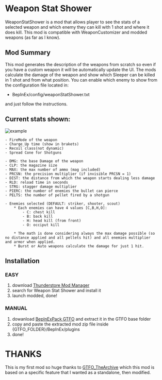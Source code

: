 # **Weapon Stat Shower**

WeaponStatShower is a mod that allows player to see the stats of a selected weapon and which enemy they can kill with 1 shot and where it does kill. This mod is compatible with WeaponCustomizer and modded weapons (as far as I know).

## Mod Summary

This mod generates the description of the weapons from scratch so even if you have a custom weapon it will be automatically update the UI. The mods calculate the damage of the weapon and show which Sleeper can be killed in 1 shot and from what position.
You can enable which enemy to show from the configuration file located in:

- BepInEx/config/weaponStatShower.txt

and just follow the instructions.

## **Current stats shown:**

![example](https://i.ibb.co/kcjKq8P/Weapon-Show-Stat-GTFO.png)

    - FireMode of the weapon
    - Charge_Up time (show in brakets)
    - Recoil class(not dynamic)
    - Spread Cone for Shotguns

    - DMG: the base Damage of the weapon
    - CLP: the magazine size
    - MAX: the max number of ammo (mag included)
    - PRCSN: the precision multiplier (if invisible PRCSN = 1)
    - DIST: the distance from which the weapon starts dealing less damage
    - RLD: reload time in seconds
    - STRG: stagger damage multiplier
    - PIERC: the number of enemies the bullet can pierce
    - PELTS: the number of pellet fired by a shotgun

    - Enemies selected (DEFAULT: striker, shooter, scout)
        * Each enemies can have 4 values [C,B,H,O]:
            - C: chest kill
            - B: back kill
            - H: head kill (from front)
            - O: occiput kill

        * The math is done considering always the max damage possible (so no distance applied and all pellets hit) and all enemies multiplier and armor when applied.
        * Burst or Auto weapons calculate the damage for just 1 hit.

## **Installation**

### EASY

1. download [Thunderstore Mod Manager](https://www.overwolf.com/app/Thunderstore-Thunderstore_Mod_Manager)
2. search for Weapon Stat Shower and install it
3. launch modded, done!

### MANUAL

1. dowanload [BepInExPack GTFO](https://gtfo.thunderstore.io/package/BepInEx/BepInExPack_GTFO/) and extract it in the GTFO base folder
2. copy and paste the extracted mod zip file inside {GTFO_FOLDER}/BepInEx/plugins
3. done!

# THANKS

This is my first mod so huge thanks to [GTFO_TheArchive](https://github.com/AuriRex/GTFO_TheArchive) which this mod is based on a specific feature that I wanted as a standalone, then modified.
